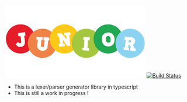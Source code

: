 ![Logo](old/src/junior.png)
[![Build Status](https://travis-ci.org/jrialland/parserjunior.svg)](https://travis-ci.org/jrialland/parserjunior)

- This is a lexer/parser generator library in typescript
- This is still a work in progress !
